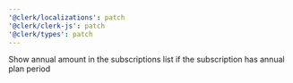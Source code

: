 ```yaml
---
'@clerk/localizations': patch
'@clerk/clerk-js': patch
'@clerk/types': patch
---
```


Show annual amount in the subscriptions list if the subscription has annual plan period

